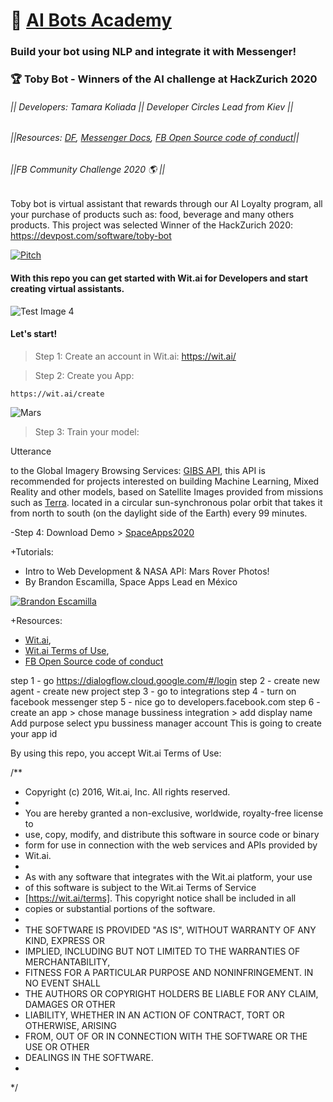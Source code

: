 # 🤖 [AI Bots Academy](#)  
### Build your bot using NLP and integrate it with Messenger!
### 🏆 Toby Bot - Winners of the AI challenge at HackZurich 2020 
###### || Developers: Tamara Koliada || Developer Circles Lead from Kiev ||
###### ||Resources: [DF](#), [Messenger Docs](https://wit.ai/terms#3), [FB Open Source code of conduct](https://engineering.fb.com/codeofconduct/)||
###### ||FB Community Challenge 2020 🌎 || 

Toby bot is virtual assistant that rewards through our AI Loyalty program, all your purchase of products such as: food, beverage and many others products. This project was selected Winner of the HackZurich 2020: https://devpost.com/software/toby-bot

[![Pitch](https://img.youtube.com/vi/45elKi5Vn0k/0.jpg)](https://youtu.be/45elKi5Vn0k)

#### With this repo you can get started with Wit.ai for Developers and start creating virtual assistants. 

![Test Image 4](https://github.com/leoaiassistant/NASA_GIBS/blob/master/IMG/model.png)

#### Let's start!

> Step 1: Create an account in Wit.ai: https://wit.ai/

> Step 2: Create you App:

```
https://wit.ai/create
```

![Mars](https://github.com/leoaiassistant/NASA_APIs/blob/master/IMG/MARS.jpg) 

> Step 3: Train your model:

Utterance



 to the Global Imagery Browsing Services: [GIBS API](https://earthdata.nasa.gov/eosdis/science-system-description/eosdis-components/gibs), this API is recommended for projects interested on building Machine Learning, Mixed Reality and other models, based on Satellite Images provided from missions such as [Terra](https://www.nasa.gov/mission_pages/terra/spacecraft/index.html). located in a circular sun-synchronous polar orbit that takes it from north to south (on the daylight side of the Earth) every 99 minutes.

-Step 4: Download Demo > [SpaceApps2020](https://github.com/leoaiassistant/NASA_APIs_SpaceApps2020/)


+Tutorials:
- Intro to Web Development & NASA API: Mars Rover Photos!
- By Brandon Escamilla, Space Apps Lead en México

[![Brandon Escamilla](https://img.youtube.com/vi/KcyGr_onNiM/1.jpg)](https://youtu.be/KcyGr_onNiM)

+Resources:

- [Wit.ai](https://wit.ai/),
- [Wit.ai Terms of Use](https://wit.ai/terms#3),
- [FB Open Source code of conduct](https://engineering.fb.com/codeofconduct/)


step 1 - go  https://dialogflow.cloud.google.com/#/login
step 2 - create new agent - create new project 
step 3 - go to integrations
step 4 - turn on facebook messenger 
step 5 - nice go to developers.facebook.com
step 6 - create an app > chose manage bussiness integration > add display name 
Add purpose 
select ypu bussiness manager account 
This is going to create your app id





By using this repo, you accept Wit.ai Terms of Use:

/**
* Copyright (c) 2016, Wit.ai, Inc. All rights reserved.
*
* You are hereby granted a non-exclusive, worldwide, royalty-free license to
* use, copy, modify, and distribute this software in source code or binary
* form for use in connection with the web services and APIs provided by
* Wit.ai.
*
* As with any software that integrates with the Wit.ai platform, your use
* of this software is subject to the Wit.ai Terms of Service
* [https://wit.ai/terms]. This copyright notice shall be included in all
* copies or substantial portions of the software.
*
* THE SOFTWARE IS PROVIDED "AS IS", WITHOUT WARRANTY OF ANY KIND, EXPRESS OR
* IMPLIED, INCLUDING BUT NOT LIMITED TO THE WARRANTIES OF MERCHANTABILITY,
* FITNESS FOR A PARTICULAR PURPOSE AND NONINFRINGEMENT. IN NO EVENT SHALL
* THE AUTHORS OR COPYRIGHT HOLDERS BE LIABLE FOR ANY CLAIM, DAMAGES OR OTHER
* LIABILITY, WHETHER IN AN ACTION OF CONTRACT, TORT OR OTHERWISE, ARISING
* FROM, OUT OF OR IN CONNECTION WITH THE SOFTWARE OR THE USE OR OTHER
* DEALINGS IN THE SOFTWARE.
*
*/
